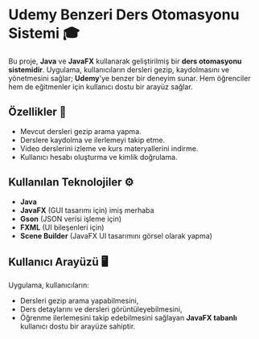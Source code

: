 # Udemy Benzeri Ders Otomasyonu Sistemi 🎓

Bu proje, **Java** ve **JavaFX** kullanarak geliştirilmiş bir **ders otomasyonu sistemidir**. Uygulama, kullanıcıların dersleri gezip, kaydolmasını ve yönetmesini sağlar; **Udemy**'ye benzer bir deneyim sunar. Hem öğrenciler hem de eğitmenler için kullanıcı dostu bir arayüz sağlar.

## Özellikler 🎯

- Mevcut dersleri gezip arama yapma.
- Derslere kaydolma ve ilerlemeyi takip etme.
- Video derslerini izleme ve kurs materyallerini indirme.
- Kullanıcı hesabı oluşturma ve kimlik doğrulama.

## Kullanılan Teknolojiler ⚙️

- **Java**
- **JavaFX** (GUI tasarımı için) imiş merhaba
- **Gson** (JSON verisi işleme için)
- **FXML** (UI bileşenleri için)
- **Scene Builder** (JavaFX UI tasarımını görsel olarak yapma)

## Kullanıcı Arayüzü 🖥️

Uygulama, kullanıcıların:
- Dersleri gezip arama yapabilmesini,
- Ders detaylarını ve dersleri görüntüleyebilmesini,
- Öğrenme ilerlemesini takip edebilmesini sağlayan **JavaFX tabanlı** kullanıcı dostu bir arayüze sahiptir.

